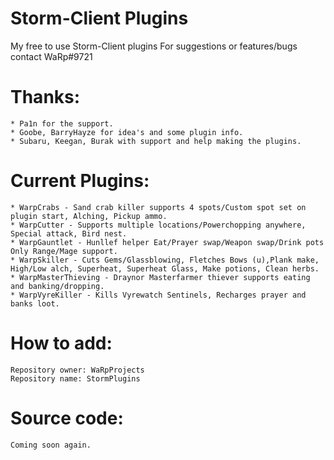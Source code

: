 # Storm-Client Plugins
My free to use Storm-Client plugins
For suggestions or features/bugs contact WaRp#9721

# Thanks:
	* Pa1n for the support.
	* Goobe, BarryHayze for idea's and some plugin info.
	* Subaru, Keegan, Burak with support and help making the plugins.

# Current Plugins:
	* WarpCrabs - Sand crab killer supports 4 spots/Custom spot set on plugin start, Alching, Pickup ammo.
	* WarpCutter - Supports multiple locations/Powerchopping anywhere, Special attack, Bird nest.
	* WarpGauntlet - Hunllef helper Eat/Prayer swap/Weapon swap/Drink pots Only Range/Mage support.
	* WarpSkiller - Cuts Gems/Glassblowing, Fletches Bows (u),Plank make, High/Low alch, Superheat, Superheat Glass, Make potions, Clean herbs.
	* WarpMasterThieving - Draynor Masterfarmer thiever supports eating and banking/dropping.
	* WarpVyreKiller - Kills Vyrewatch Sentinels, Recharges prayer and banks loot. 

# How to add:
	Repository owner: WaRpProjects 	
	Repository name: StormPlugins

# Source code:
	Coming soon again.

